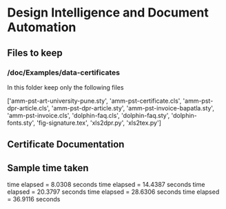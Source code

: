 # Design Intelligence and Document Automation

## Files to keep

### /doc/Examples/data-certificates

In this folder keep only the following files

['amm-pst-art-university-pune.sty', 'amm-pst-certificate.cls', 'amm-pst-dpr-article.cls', 'amm-pst-dpr-article.sty', 'amm-pst-invoice-bapatla.sty', 'amm-pst-invoice.cls', 'dolphin-faq.cls', 'dolphin-faq.sty', 'dolphin-fonts.sty', 'fig-signature.tex', 'xls2dpr.py', 'xls2tex.py']

## Certificate Documentation

## Sample time taken

time elapsed = 8.0308 seconds
time elapsed = 14.4387 seconds
time elapsed = 20.3797 seconds
time elapsed = 28.6306 seconds
time elapsed = 36.9116 seconds
